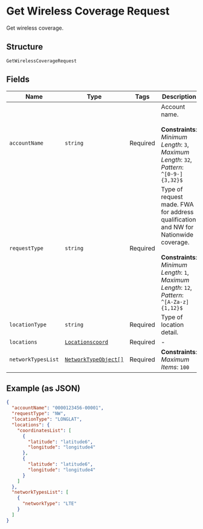 
# Get Wireless Coverage Request

Get wireless coverage.

## Structure

`GetWirelessCoverageRequest`

## Fields

| Name | Type | Tags | Description |
|  --- | --- | --- | --- |
| `accountName` | `string` | Required | Account name.<br><br>**Constraints**: *Minimum Length*: `3`, *Maximum Length*: `32`, *Pattern*: `^[0-9-]{3,32}$` |
| `requestType` | `string` | Required | Type of request made. FWA for address qualification and NW for Nationwide coverage.<br><br>**Constraints**: *Minimum Length*: `1`, *Maximum Length*: `12`, *Pattern*: `^[A-Za-z]{1,12}$` |
| `locationType` | `string` | Required | Type of location detail. |
| `locations` | [`Locationscoord`](../../doc/models/locationscoord.md) | Required | - |
| `networkTypesList` | [`NetworkTypeObject[]`](../../doc/models/network-type-object.md) | Required | **Constraints**: *Maximum Items*: `100` |

## Example (as JSON)

```json
{
  "accountName": "0000123456-00001",
  "requestType": "NW",
  "locationType": "LONGLAT",
  "locations": {
    "coordinatesList": [
      {
        "latitude": "latitude6",
        "longitude": "longitude4"
      },
      {
        "latitude": "latitude6",
        "longitude": "longitude4"
      }
    ]
  },
  "networkTypesList": [
    {
      "networkType": "LTE"
    }
  ]
}
```

